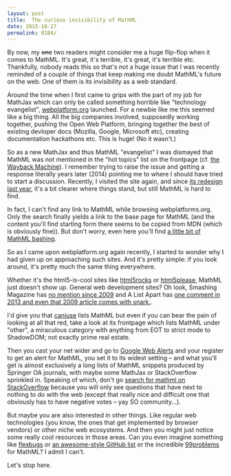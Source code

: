 ```yaml
---
layout: post
title:  The curious invisibility of MathML
date: 2015-10-27
permalink: 0184/
---
```



By now, my <del>one</del> two readers might consider me a huge flip-flop when it comes to MathML. It's great, it's terrible, it's great, it's terrible etc. Thankfully, nobody reads this so that's not a huge issue that I was recently reminded of a couple of things that keep making me doubt MathML's future on the web. One of them is its invisibility as a web standard.

Around the time when I first came to grips with the part of my job for MathJax which can only be called something horrible like "technology evangelist", [webplatform.org](https://www.webplatform.org/) launched. For a newbie like me this seemed like a big thing. All the big companies involved, supposedly working together, pushing the Open Web Platform, bringing together the best of existing devloper docs (Mozilla, Google, Microsoft etc), creating documentation hackathons etc. This is huge! (No it wasn't.)

So as a new MathJax and thus MathML "evangelist" I was dismayed that MathML was not mentioned in the "hot topics" list on the frontpage (cf. [the Wayback Machine](https://web.archive.org/web/20121008212425/http://webplatform.org/)). I remember trying to raise the issue and getting a response literally years later (2014) pointing me to where I should have tried to start a discussion. Recently, I visited the site again, and since [its redesign last year](https://web.archive.org/web/20140331033358/http://www.webplatform.org/), it's a bit clearer where things stand, but still MathML is hard to find.

In fact, I can't find any link to MathML while browsing webplatforms.org. Only the search finally yields a link to the base page for MathML (and the content you'll find starting form there seems to be copied from MDN (which is obviously fine)). But don't worry, even here you'll find [a little bit of MathML bashing](https://docs.webplatform.org/wiki/guides/lesser-known_semantic_elements#Superscript_and_subscript).

So as I came upon webplatform.org again recently, I started to wonder why I had given up on approaching such sites. And it's pretty simple: if you look around, it's pretty much the same thing everywhere.

Whether it's the html5-is-cool sites like [html5rocks](http://html5rocks.com) or [html5please](http://html5please.com/), MathML just doesn't show up. General web development sites? Oh look, Smashing Magazine has [no mention since 2009](http://www.smashingmagazine.com/search-results/?q=mathml&cx=partner-pub-6779860845561969%3A5884617103&cof=FORID%3A10&ie=UTF-8) and A List Apart has [one comment in 2013 and even that 2009 article comes with snark.](http://alistapart.com/search?keywords=mathml).

I'd give you that [caniuse](http://caniuse.com) lists MathML but even if you can bear the pain of looking at all that red, take a look at its frontpage which lists MathML under "other", a miraculous category with anything from EOT to strict mode to ShadowDOM; not exactly prime real estate.

Then you cast your net wider and go to [Google Web Alerts](https://www.google.com/alerts) and your register to get an alert for MathML, you set it to its widest setting &ndash; and what you'll get is almost exclusively a long lists of MathML snippets produced by Springer OA journals, with maybe some MathJax or StackOverflow sprinkled in. Speaking of which, don't go [search for mathml on StackOverflow](http://stackoverflow.com/questions/tagged/mathml) because you will only see questions that have next to nothing to do with the web (except that really nice and difficult one that obviously has to have negative votes &ndash; yay SO community...).

But maybe you are also interested in other things. Like regular web technologies (you know, the ones that get implemented by browser vendors) or other niche web ecosystems. And then you might just notice some really cool resources in those areas. Can you even imagine something like [flexbugs](https://github.com/philipwalton/flexbugs) or [an awesome-style GitHub list](https://github.com/sindresorhus/awesome) or the incredible [99problems](https://github.com/dvschultz/99problemsfor) for MathML? I admit I can't.

Let's stop here.
